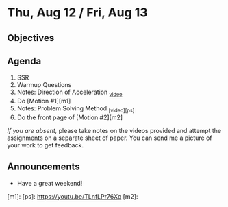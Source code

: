 Thu, Aug 12 / Fri, Aug 13
=====================

Objectives
------------


Agenda  
---------  

1. SSR
2. Warmup Questions
3. Notes: Direction of Acceleration <sub>[video][dir]</sub>
4. Do [Motion #1][m1]
5. Notes: Problem Solving Method <sub>[video][ps]</sub>
6. Do the front page of [Motion #2][m2]

*If you are absent,* please take notes on the videos provided and attempt the assignments on a separate sheet of paper.  You can send me a picture of your work to get feedback.


Announcements
-------------  
- Have a great weekend!

[dir]: https://youtu.be/q4ec-myEBIE?t=389
[m1]: 
[ps]: https://youtu.be/TLnfLPr76Xo
[m2]: 
<!--stackedit_data:
eyJoaXN0b3J5IjpbMTAxNzUyNDQzNywxMzkwOTQ2NjUwLC04MT
cwNTMwMTMsLTE1NjcwNTgzNTUsMjAyNDc1MjUyNCwxODg2NjQ3
MTQwLC0yNzIwMzgyNywxMzAzMzM0ODI3LDE1NTE5NTMxMzYsLT
ExMDYxOTc1MTUsLTEyODE3NDIyMzYsMTg0OTExNzgwNSw5MDg5
MDEwNTgsOTEzOTg3OTY2LDE1Mjk5NDYwNTgsMTY5MjI0ODc1MS
w0MzUyNjI1MDIsMjY2NDA4ODIyLDE3OTUwOTQ4ODcsLTE4MTg2
NjIyNzFdfQ==
-->